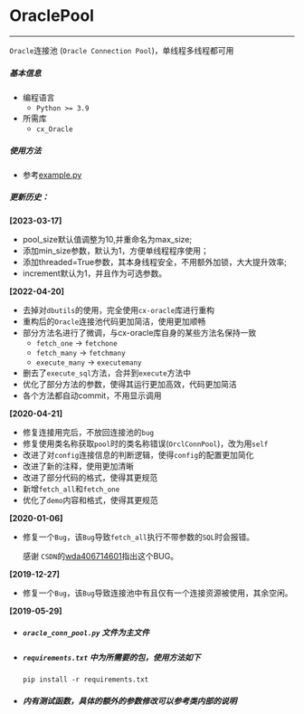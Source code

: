 # OraclePool

---

`Oracle`连接池 (`Oracle Connection Pool`)，单线程多线程都可用

##### 基本信息

+ 编程语言
    + `Python >= 3.9`
+ 所需库
    + `cx_Oracle`

##### 使用方法

+ 参考[example.py](https://github.com/MaiXiaochai/OraclePool/blob/master/example.py)

##### 更新历史：
**[2023-03-17]**
+ pool_size默认值调整为10,并重命名为max_size;
+ 添加min_size参数，默认为1，方便单线程程序使用；
+ 添加threaded=True参数，其本身线程安全，不用额外加锁，大大提升效率;
+ increment默认为1，并且作为可选参数。

**[2022-04-20]**

+ 去掉对`dbutils`的使用，完全使用`cx-oracle`库进行重构
+ 重构后的`Oracle`连接池代码更加简洁，使用更加顺畅
+ 部分方法名进行了微调，与cx-oracle库自身的某些方法名保持一致
    + `fetch_one` -> `fetchone`
    + `fetch_many` -> `fetchmany`
    + `execute_many` -> `executemany`
+ 删去了`execute_sql`方法，合并到`execute`方法中
+ 优化了部分方法的参数，使得其运行更加高效，代码更加简洁
+ 各个方法都自动commit，不用显示调用

**[2020-04-21]**

+ 修复连接用完后，不放回连接池的`bug`
+ 修复使用类名称获取`pool`时的类名称错误(`OrclConnPool`)，改为用`self`
+ 改进了对`config`连接信息的判断逻辑，使得`config`的配置更加简化
+ 改进了新的注释，使用更加清晰
+ 改进了部分代码的格式，使得其更规范
+ 新增`fetch_all`和`fetch_one`
+ 优化了`demo`内容和格式，使得其更规范

**[2020-01-06]**

+ 修复一个`Bug`，该`Bug`导致`fetch_all`执行不带参数的`SQL`时会报错。

  感谢 `CSDN`的[wda406714601](https://me.csdn.net/wda406714601)指出这个BUG。

**[2019-12-27]**

+ 修复一个`Bug`，该`Bug`导致连接池中有且仅有一个连接资源被使用，其余空闲。

**[2019-05-29]**

  + ##### `oracle_conn_pool.py` 文件为主文件

  + ##### `requirements.txt` 中为所需要的包，使用方法如下

    `pip install -r requirements.txt`

  + ##### 内有测试函数，具体的额外的参数修改可以参考类内部的说明